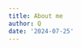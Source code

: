 ```yaml
---
title: About me
author: Q
date: '2024-07-25'
---
```

<!-- 
This Hugo theme was ported from [Ivy](https://github.com/dmulholland/ivy), a minimalist website generator built in Python. I don't have time to document this theme. You have to read the source code to understand what it can do. All I can say for now is that I love it. It is clean, minimal, and responsive.

I hope you will enjoy this theme. The source code is [on Github](https://github.com/yihui/hugo-ivy). Happy hacking! -->
